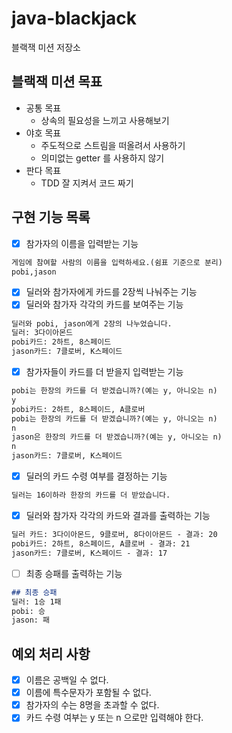 # java-blackjack

블랙잭 미션 저장소

## 블랙잭 미션 목표
- 공통 목표
  - 상속의 필요성을 느끼고 사용해보기
- 야호 목표
  - 주도적으로 스트림을 떠올려서 사용하기
  - 의미없는 getter 를 사용하지 않기
- 판다 목표
  - TDD 잘 지켜서 코드 짜기

## 구현 기능 목록

- [X] 참가자의 이름을 입력받는 기능
```markdown
게임에 참여할 사람의 이름을 입력하세요.(쉼표 기준으로 분리)
pobi,jason
```

- [X] 딜러와 참가자에게 카드를 2장씩 나눠주는 기능
- [X] 딜러와 참가자 각각의 카드를 보여주는 기능
```markdown
딜러와 pobi, jason에게 2장의 나누었습니다.
딜러: 3다이아몬드
pobi카드: 2하트, 8스페이드
jason카드: 7클로버, K스페이드
```

- [X] 참가자들이 카드를 더 받을지 입력받는 기능
```markdown
pobi는 한장의 카드를 더 받겠습니까?(예는 y, 아니오는 n)
y
pobi카드: 2하트, 8스페이드, A클로버
pobi는 한장의 카드를 더 받겠습니까?(예는 y, 아니오는 n)
n
jason은 한장의 카드를 더 받겠습니까?(예는 y, 아니오는 n)
n
jason카드: 7클로버, K스페이드
```

- [X] 딜러의 카드 수령 여부를 결정하는 기능
```markdown
딜러는 16이하라 한장의 카드를 더 받았습니다.
```

- [X] 딜러와 참가자 각각의 카드와 결과를 출력하는 기능
```markdown
딜러 카드: 3다이아몬드, 9클로버, 8다이아몬드 - 결과: 20
pobi카드: 2하트, 8스페이드, A클로버 - 결과: 21
jason카드: 7클로버, K스페이드 - 결과: 17
```

- [ ] 최종 승패를 출력하는 기능
```markdown
## 최종 승패
딜러: 1승 1패
pobi: 승 
jason: 패
```

## 예외 처리 사항
- [X] 이름은 공백일 수 없다.
- [X] 이름에 특수문자가 포함될 수 없다. 
- [X] 참가자의 수는 8명을 초과할 수 없다. 
- [X] 카드 수령 여부는 y 또는 n 으로만 입력해야 한다.
